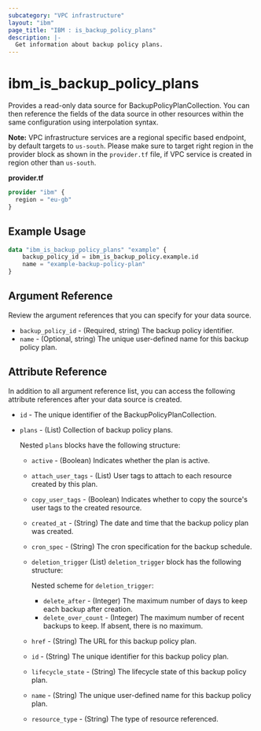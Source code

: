 ```yaml
---
subcategory: "VPC infrastructure"
layout: "ibm"
page_title: "IBM : is_backup_policy_plans"
description: |-
  Get information about backup policy plans.
---
```


# ibm_is_backup_policy_plans

Provides a read-only data source for BackupPolicyPlanCollection. You can then reference the fields of the data source in other resources within the same configuration using interpolation syntax.

**Note:** 
VPC infrastructure services are a regional specific based endpoint, by default targets to `us-south`. Please make sure to target right region in the provider block as shown in the `provider.tf` file, if VPC service is created in region other than `us-south`.

**provider.tf**

```terraform
provider "ibm" {
  region = "eu-gb"
}
```

## Example Usage

```terraform
data "ibm_is_backup_policy_plans" "example" {
	backup_policy_id = ibm_is_backup_policy.example.id
	name = "example-backup-policy-plan"
}
```

## Argument Reference
Review the argument references that you can specify for your data source. 

- `backup_policy_id` - (Required, string) The backup policy identifier.
- `name` - (Optional, string) The unique user-defined name for this backup policy plan.

## Attribute Reference
In addition to all argument reference list, you can access the following attribute references after your data source is created.

- `id` - The unique identifier of the BackupPolicyPlanCollection.
- `plans` - (List) Collection of backup policy plans. 
	
	Nested `plans` blocks have the following structure:
	- `active` - (Boolean) Indicates whether the plan is active.
	- `attach_user_tags` - (List) User tags to attach to each resource created by this plan.
	- `copy_user_tags` - (Boolean) Indicates whether to copy the source's user tags to the created resource.
	- `created_at` - (String) The date and time that the backup policy plan was created.
	- `cron_spec` - (String) The cron specification for the backup schedule.
	- `deletion_trigger` (List) `deletion_trigger` block has the following structure:
		
		Nested scheme for `deletion_trigger`:
		- `delete_after` - (Integer) The maximum number of days to keep each backup after creation.
		- `delete_over_count` - (Integer) The maximum number of recent backups to keep. If absent, there is no maximum.
	- `href` - (String) The URL for this backup policy plan.
	- `id` - (String) The unique identifier for this backup policy plan.
	- `lifecycle_state` - (String) The lifecycle state of this backup policy plan.
	- `name` - (String) The unique user-defined name for this backup policy plan.
	- `resource_type` - (String) The type of resource referenced.
